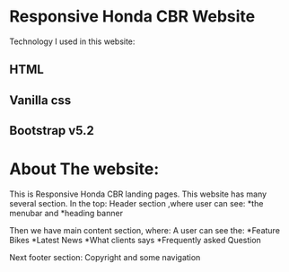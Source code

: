 
# Responsive Honda CBR Website

Technology I used in this website:
## HTML
## Vanilla css
## Bootstrap v5.2

# About The website:
This is Responsive Honda CBR landing pages. This website has many several section.
In the top: Header section ,where user can see:
*the menubar and 
*heading banner

Then we have main content section, where: A user can see the:
*Feature Bikes
*Latest News
*What clients says
*Frequently asked Question

Next footer section:
Copyright and some navigation

